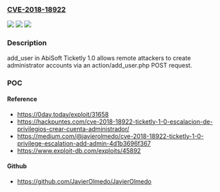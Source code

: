 ### [CVE-2018-18922](https://cve.mitre.org/cgi-bin/cvename.cgi?name=CVE-2018-18922)
![](https://img.shields.io/static/v1?label=Product&message=n%2Fa&color=blue)
![](https://img.shields.io/static/v1?label=Version&message=n%2Fa%20&color=brightgreen)
![](https://img.shields.io/static/v1?label=Vulnerability&message=n%2Fa&color=brightgreen)

### Description

add_user in AbiSoft Ticketly 1.0 allows remote attackers to create administrator accounts via an action/add_user.php POST request.

### POC

#### Reference
- https://0day.today/exploit/31658
- https://hackpuntes.com/cve-2018-18922-ticketly-1-0-escalacion-de-privilegios-crear-cuenta-administrador/
- https://medium.com/@javierolmedo/cve-2018-18922-ticketly-1-0-privilege-escalation-add-admin-4d1b3696f367
- https://www.exploit-db.com/exploits/45892

#### Github
- https://github.com/JavierOlmedo/JavierOlmedo

